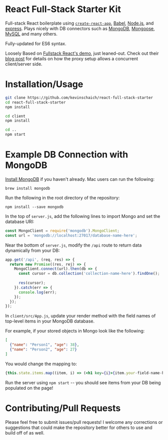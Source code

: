 # React Full-Stack Starter Kit

Full-stack React boilerplate using [`create-react-app`](https://github.com/facebookincubator/create-react-app), [Babel](https://babeljs.io/), [Node.js](https://nodejs.org/en/), and [express](https://expressjs.com/). Plays nicely with DB connectors such as [MongoDB](https://www.npmjs.com/package/mongodb), [Mongoose](https://www.npmjs.com/package/mongoose), [MySQL](https://www.npmjs.com/package/mysql) and many others.

Fully-updated for ES6 syntax.

Loosely Based on [Fullstack React's demo](https://github.com/fullstackreact/food-lookup-demo), just leaned-out. Check out their [blog post](https://www.fullstackreact.com/articles/using-create-react-app-with-a-server/) for details on how the proxy setup allows a concurrent client/server side.

# Installation/Usage

```bash
git clone https://github.com/kevinschaich/react-full-stack-starter
cd react-full-stack-starter
npm install

cd client
npm install

cd ..
npm start
```

# Example DB Connection with MongoDB

[Install MongoDB](https://docs.mongodb.com/manual/installation/) if you haven't already. Mac users can run the following:

`brew install mongodb`

Run the following in the root directory of the repository:

`npm install --save mongodb`

In the top of `server.js`, add the following lines to import Mongo and set the database URI:

```javascript
const MongoClient = require('mongodb').MongoClient;
const url = 'mongodb://localhost:27017/database-name-here';
```

Near the bottom of `server.js`, modify the `/api` route to return data dynamically from your DB:

```javascript
app.get('/api', (req, res) => {
  return new Promise((res, rej) => {
    MongoClient.connect(url).then(db => {
      const cursor = db.collection('collection-name-here').findOne();
      
      res(cursor);
    }).catch(err => {
      console.log(err);
    });
  });
});

```

In `client/src/App.js`, update your render method with the field names of top-level items in your MongoDB database.

For example, if your stored objects in Mongo look like the following:

```json
[
  {"name": "Person1", "age": 38},
  {"name": "Person2", "age": 27}
]
```

You would change the mapping to:

```jsx
{this.state.items.map((item, i) => (<h1 key={i}>{item.your-field-name-here}</h1>))}
```

Run the server using `npm start` -- you should see items from your DB being populated on the page!

# Contributing/Pull Requests

Please feel free to submit issues/pull requests! I welcome any corrections or suggestions that could make the repository better for others to use and build off of as well.
